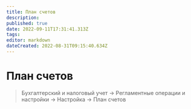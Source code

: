 ```yaml
---
title: План счетов
description: 
published: true
date: 2022-09-11T17:31:41.313Z
tags: 
editor: markdown
dateCreated: 2022-08-31T09:15:40.634Z
---
```


# План счетов

>Бухгалтерский и налоговый учет → Регламентные операции и настройки → Настройка → План счетов

